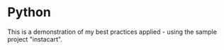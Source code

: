 # Python
This is a demonstration of my best practices applied - using the sample project "instacart".
